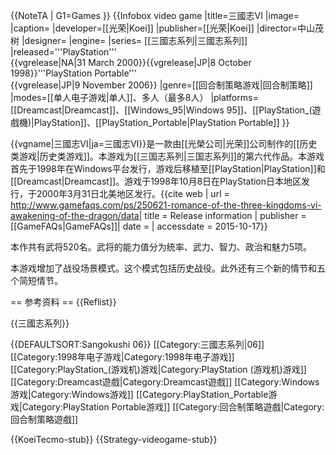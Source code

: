 {{NoteTA
| G1=Games
}}
{{Infobox video game
|title=三國志VI
|image=
|caption=
|developer=[[光荣|Koei]]
|publisher=[[光荣|Koei]]
|director=中山茂树
|designer=
|engine=
|series= [[三國志系列|三國志系列]]
|released='''PlayStation'''<br>{{vgrelease|NA|31 March 2000}}{{vgrelease|JP|8 October 1998}}'''PlayStation Portable'''<br>{{vgrelease|JP|9 November 2006}}
|genre=[[回合制策略游戏|回合制策略]]
|modes=[[单人电子游戏|单人]]、多人（最多8人）
|platforms=[[Dreamcast|Dreamcast]]、[[Windows_95|Windows 95]]、[[PlayStation_(遊戲機)|PlayStation]]、[[PlayStation_Portable|PlayStation Portable]]
}}

{{vgname|三國志VI|ja=三國志VI}}是一款由[[光榮公司|光荣]]公司制作的[[历史类游戏|历史类游戏]]。本游戏为[[三国志系列|三国志系列]]的第六代作品。本游戏首先于1998年在Windows平台发行，游戏后移植至[[PlayStation|PlayStation]]和[[Dreamcast|Dreamcast]]。游戏于1998年10月8日在PlayStation日本地区发行，于2000年3月31日北美地区发行。<ref name="gamefaqs">{{cite web | url = http://www.gamefaqs.com/ps/250621-romance-of-the-three-kingdoms-vi-awakening-of-the-dragon/data| title = Release information | publisher = [[GameFAQs|GameFAQs]]| date = | accessdate = 2015-10-17}}</ref>

本作共有武将520名。武将的能力值分为统率、武力、智力、政治和魅力5项。

本游戏增加了战役场景模式。这个模式包括历史战役。此外还有三个新的情节和五个简短情节。

== 参考资料 ==
{{Reflist}}

{{三國志系列}}

{{DEFAULTSORT:Sangokushi 06}}
[[Category:三國志系列|06]]
[[Category:1998年电子游戏|Category:1998年电子游戏]]
[[Category:PlayStation_(游戏机)游戏|Category:PlayStation (游戏机)游戏]]
[[Category:Dreamcast遊戲|Category:Dreamcast遊戲]]
[[Category:Windows游戏|Category:Windows游戏]]
[[Category:PlayStation_Portable游戏|Category:PlayStation Portable游戏]]
[[Category:回合制策略遊戲|Category:回合制策略遊戲]]

{{KoeiTecmo-stub}}
{{Strategy-videogame-stub}}